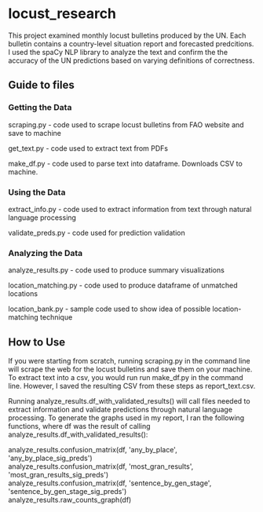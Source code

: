 # locust_research
This project examined monthly locust bulletins produced by the UN. Each bulletin contains a country-level situation report and 
forecasted predcitions. I used the spaCy NLP library to analyze the text and confirm the the accuracy of the UN predictions based on varying definitions of correctness.
## Guide to files  
### Getting the Data
  
scraping.py - code used to scrape locust bulletins from FAO website and save to machine  
  
get_text.py - code used to extract text from PDFs  
  
make_df.py - code used to parse text into dataframe. Downloads CSV to machine.  

### Using the Data
  
extract_info.py - code used to extract information from text through natural language processing  
  
validate_preds.py - code used for prediction validation  
  
### Analyzing the Data
  
analyze_results.py - code used to produce summary visualizations  
  
location_matching.py - code used to produce dataframe of unmatched locations  
  
location_bank.py - sample code used to show idea of possible location-matching technique
  
## How to Use
If you were starting from scratch, running scraping.py in the command line will scrape the web for the locust bulletins and save them on your machine. To extract text into a csv, 
you would run run make_df.py in the command line. However, I saved the resulting CSV from these steps as report_text.csv.  

Running analyze_results.df_with_validated_results() will call files needed to extract information and validate predictions through natural language processing. To generate the graphs used in my report, I ran the following functions, where df was the result of calling analyze_results.df_with_validated_results():  
  
analyze_results.confusion_matrix(df, 'any_by_place', 'any_by_place_sig_preds')  
analyze_results.confusion_matrix(df, 'most_gran_results', 'most_gran_results_sig_preds')  
analyze_results.confusion_matrix(df, 'sentence_by_gen_stage', 'sentence_by_gen_stage_sig_preds')  
analyze_results.raw_counts_graph(df)  

